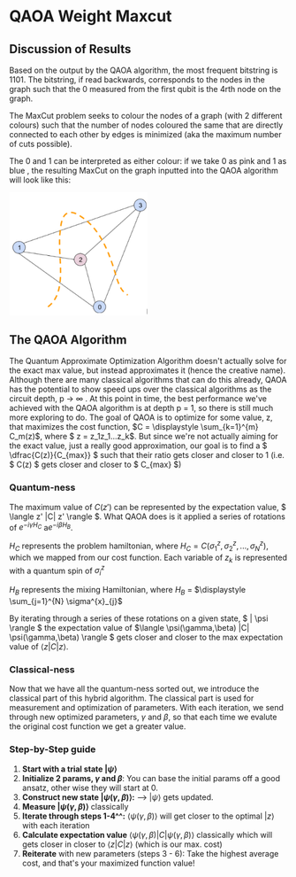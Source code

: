# QAOA Weight Maxcut

## Discussion of Results
Based on the output by the QAOA algorithm, the most frequent bitstring is 1101. The bitstring, if read backwards, corresponds to the nodes in the graph such that the 0 measured from the first qubit is the 4rth node on the graph. 

The MaxCut problem seeks to colour the nodes of a graph (with 2 different colours) such that the number of nodes coloured the same that are directly connected to each other by edges is minimized (aka the maximum number of cuts possible). 

The 0 and 1 can be interpreted as either colour: if we take 0 as pink and 1 as blue , the resulting MaxCut on the graph inputted into the QAOA algorithm will look like this:

<img src="https://github.com/lanabozanic/QAOA_Weight_Maxcut/blob/master/maxcut.PNG" alt="MaxCut Result" width="250">

## The QAOA Algorithm
The Quantum Approximate Optimization Algorithm doesn't actually solve for the exact max value, but instead approximates it (hence the creative name). Although there are many classical algorithms that can do this already, QAOA has the potential to show speed ups over the classical algorithms as the circuit depth, p -> ∞ . At this point in time, the best performance we've achieved with the QAOA algorithm is at depth p = 1, so there is still much more exploring to do. The goal of QAOA is to optimize for some value, z, that maximizes the cost function, $C = \displaystyle \sum_{k=1}^{m} C_m(z)$, where $ z = z_1z_1...z_k$. But since we're not actually aiming for the exact value, just a really good approximation, our goal is to find a  $ \dfrac{C(z)}{C_{max}} $ such that their ratio gets closer and closer to 1   (i.e. $ C(z) $ gets closer and closer to $ C_{max} $)

### Quantum-ness

The maximum value of $C(z')$ can be represented by the expectation value, $ \langle z' |C| z' \rangle $. What QAOA does is it applied a series of rotations of $e^{-i\gamma H_C}$ a$e^{-i\beta H_B}$. 

$H_C$ represents the problem hamiltonian, where $H_C = C(\sigma^{z}_{1}, \sigma^{z}_{2},...,\sigma^{z}_{N})$, which we mapped from our cost function. Each variable of $z_k$ is represented with a quantum spin of $\sigma^{z}_{i}$

$H_B$ represents the mixing Hamiltonian, where $H_B$ = $\displaystyle \sum_{j=1}^{N} \sigma^{x}_{j}$

By iterating through a series of these rotations on a given state, $ | \psi \rangle $ the expectation value of $\langle \psi(\gamma,\beta) |C| \psi(\gamma,\beta) \rangle $ gets closer and closer to the max expectation value of $\langle z|C|z \rangle$.

### Classical-ness 

Now that we have all the quantum-ness sorted out, we introduce the classical part of this hybrid algorithm. The classical part is used for measurement and optimization of parameters. With each iteration, we send through new optimized parameters, $\gamma$ and $\beta$, so that each time we evalute the original cost function we get a greater value.

### Step-by-Step guide
1. **Start with a trial state $|\psi \rangle$**   
2. **Initialize 2 params, $\gamma$ and $\beta$**: You can base the initial params off a good ansatz, other wise they will start at 0.
3. **Construct new state $|\psi(\gamma,\beta)\rangle$:** --> |$\psi\rangle$ gets updated.
4. **Measure |$\psi(\gamma,\beta)\rangle$** classically 
5. **Iterate through steps 1-4^^:** $\langle\psi(\gamma,\beta)\rangle$ will get closer to the optimal $|z\rangle$ with each iteration
6. **Calculate expectation value** $\langle\psi(\gamma,\beta)|C|\psi(\gamma,\beta)\rangle$ classically which will gets closer in closer to $\langle z|C|z\rangle$ (which is our max. cost)
7. **Reiterate** with new parameters (steps 3 - 6): Take the highest average cost, and that's your maximized function value!

